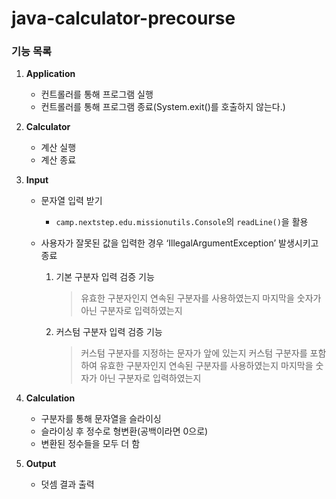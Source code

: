 # java-calculator-precourse

### 기능 목록

1. **Application**
    - 컨트롤러를 통해 프로그램 실행
    - 컨트롤러를 통해 프로그램 종료(System.exit()를 호출하지 않는다.)

2. **Calculator**
    - 계산 실행
    - 계산 종료
      
3. **Input**
    - 문자열 입력 받기
        - `camp.nextstep.edu.missionutils.Console`의 `readLine()`을 활용
          
    - 사용자가 잘못된 값을 입력한 경우 ‘IllegalArgumentException’ 발생시키고 종료
        1) 기본 구분자 입력 검증 기능
           > 유효한 구분자인지
           > 연속된 구분자를 사용하였는지
           > 마지막을 숫자가 아닌 구분자로 입력하였는지
           
        2) 커스텀 구분자 입력 검증 기능
           > 커스텀 구분자를 지정하는 문자가 앞에 있는지
           > 커스텀 구분자를 포함하여 유효한 구분자인지
           > 연속된 구분자를 사용하였는지
           > 마지막을 숫자가 아닌 구분자로 입력하였는지
          
4. **Calculation**
    - 구분자를 통해 문자열을 슬라이싱
    - 슬라이싱 후 정수로 형변환(공백이라면 0으로)
    - 변환된 정수들을 모두 더 함
      
5. **Output**
    - 덧셈 결과 출력
